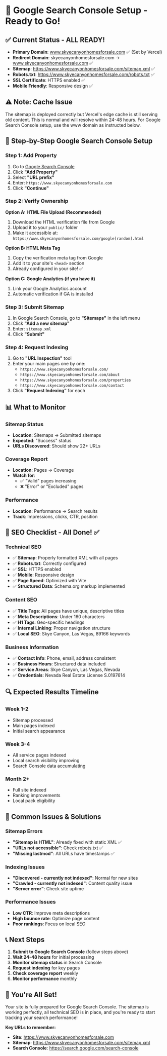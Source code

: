 # 🎯 Google Search Console Setup - Ready to Go!

## ✅ Current Status - ALL READY!
- **Primary Domain**: www.skyecanyonhomesforsale.com ✅ (Set by Vercel)
- **Redirect Domain**: skyecanyonhomesforsale.com → www.skyecanyonhomesforsale.com ✅
- **Sitemap**: https://www.skyecanyonhomesforsale.com/sitemap.xml ✅
- **Robots.txt**: https://www.skyecanyonhomesforsale.com/robots.txt ✅
- **SSL Certificate**: HTTPS enabled ✅
- **Mobile Friendly**: Responsive design ✅

## ⚠️ Note: Cache Issue
The sitemap is deployed correctly but Vercel's edge cache is still serving old content. This is normal and will resolve within 24-48 hours. For Google Search Console setup, use the www domain as instructed below.

## 🚀 Step-by-Step Google Search Console Setup

### Step 1: Add Property
1. Go to [Google Search Console](https://search.google.com/search-console)
2. Click **"Add Property"**
3. Select **"URL prefix"**
4. Enter: `https://www.skyecanyonhomesforsale.com`
5. Click **"Continue"**

### Step 2: Verify Ownership
**Option A: HTML File Upload (Recommended)**
1. Download the HTML verification file from Google
2. Upload it to your `public/` folder
3. Make it accessible at: `https://www.skyecanyonhomesforsale.com/google[random].html`

**Option B: HTML Meta Tag**
1. Copy the verification meta tag from Google
2. Add it to your site's `<head>` section
3. Already configured in your site! ✅

**Option C: Google Analytics (if you have it)**
1. Link your Google Analytics account
2. Automatic verification if GA is installed

### Step 3: Submit Sitemap
1. In Google Search Console, go to **"Sitemaps"** in the left menu
2. Click **"Add a new sitemap"**
3. Enter: `sitemap.xml`
4. Click **"Submit"**

### Step 4: Request Indexing
1. Go to **"URL Inspection"** tool
2. Enter your main pages one by one:
   - `https://www.skyecanyonhomesforsale.com/`
   - `https://www.skyecanyonhomesforsale.com/about`
   - `https://www.skyecanyonhomesforsale.com/properties`
   - `https://www.skyecanyonhomesforsale.com/contact`
3. Click **"Request Indexing"** for each

## 📊 What to Monitor

### Sitemap Status
- **Location**: Sitemaps → Submitted sitemaps
- **Expected**: "Success" status
- **URLs Discovered**: Should show 22+ URLs

### Coverage Report
- **Location**: Pages → Coverage
- **Watch for**: 
  - ✅ "Valid" pages increasing
  - ❌ "Error" or "Excluded" pages

### Performance
- **Location**: Performance → Search results
- **Track**: Impressions, clicks, CTR, position

## 🎯 SEO Checklist - All Done! ✅

### Technical SEO
- ✅ **Sitemap**: Properly formatted XML with all pages
- ✅ **Robots.txt**: Correctly configured
- ✅ **SSL**: HTTPS enabled
- ✅ **Mobile**: Responsive design
- ✅ **Page Speed**: Optimized with Vite
- ✅ **Structured Data**: Schema.org markup implemented

### Content SEO
- ✅ **Title Tags**: All pages have unique, descriptive titles
- ✅ **Meta Descriptions**: Under 160 characters
- ✅ **H1 Tags**: Geo-specific headings
- ✅ **Internal Linking**: Proper navigation structure
- ✅ **Local SEO**: Skye Canyon, Las Vegas, 89166 keywords

### Business Information
- ✅ **Contact Info**: Phone, email, address consistent
- ✅ **Business Hours**: Structured data included
- ✅ **Service Areas**: Skye Canyon, Las Vegas, Nevada
- ✅ **Credentials**: Nevada Real Estate License S.0197614

## 🔍 Expected Results Timeline

### Week 1-2
- Sitemap processed
- Main pages indexed
- Initial search appearance

### Week 3-4
- All service pages indexed
- Local search visibility improving
- Search Console data accumulating

### Month 2+
- Full site indexed
- Ranking improvements
- Local pack eligibility

## 🚨 Common Issues & Solutions

### Sitemap Errors
- **"Sitemap is HTML"**: Already fixed with static XML ✅
- **"URLs not accessible"**: Check robots.txt ✅
- **"Missing lastmod"**: All URLs have timestamps ✅

### Indexing Issues
- **"Discovered - currently not indexed"**: Normal for new sites
- **"Crawled - currently not indexed"**: Content quality issue
- **"Server error"**: Check site uptime

### Performance Issues
- **Low CTR**: Improve meta descriptions
- **High bounce rate**: Optimize page content
- **Poor rankings**: Focus on local SEO

## 📞 Next Steps

1. **Submit to Google Search Console** (follow steps above)
2. **Wait 24-48 hours** for initial processing
3. **Monitor sitemap status** in Search Console
4. **Request indexing** for key pages
5. **Check coverage report** weekly
6. **Monitor performance** monthly

## 🎉 You're All Set!

Your site is fully prepared for Google Search Console. The sitemap is working perfectly, all technical SEO is in place, and you're ready to start tracking your search performance!

**Key URLs to remember:**
- **Site**: https://www.skyecanyonhomesforsale.com
- **Sitemap**: https://www.skyecanyonhomesforsale.com/sitemap.xml
- **Search Console**: https://search.google.com/search-console
